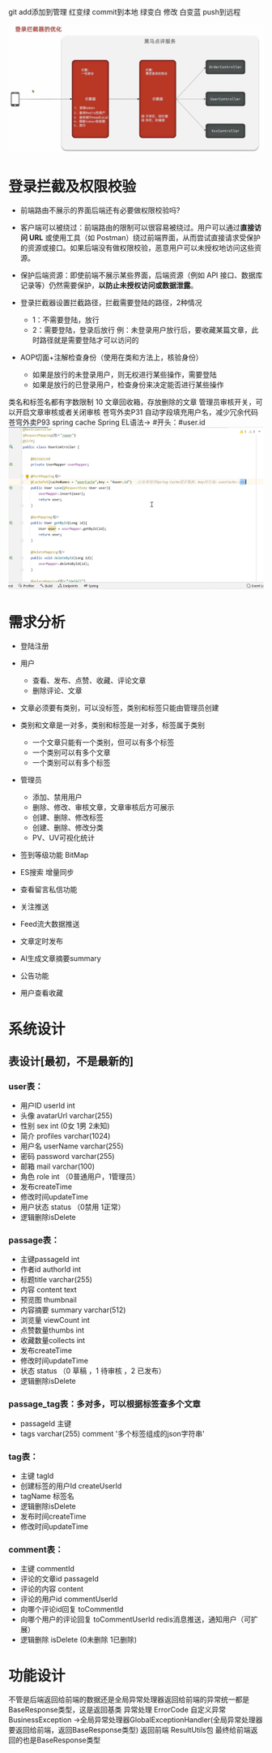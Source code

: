 git add添加到管理  红变绿
commit到本地 绿变白
修改 白变蓝
push到远程

![img.png](img.png)
# 登录拦截及权限校验
* 前端路由不展示的界面后端还有必要做权限校验吗?
* 客户端可以被绕过：前端路由的限制可以很容易被绕过。用户可以通过**直接访问 URL** 或使用工具（如 Postman）绕过前端界面，从而尝试直接请求受保护的资源或接口。如果后端没有做权限校验，恶意用户可以未授权地访问这些资源。
* 保护后端资源：即使前端不展示某些界面，后端资源（例如 API 接口、数据库记录等）仍然需要保护，**以防止未授权访问或数据泄露**。

* 登录拦截器设置拦截路径，拦截需要登陆的路径，2种情况
  * 1：不需要登陆，放行
  * 2：需要登陆，登录后放行
例：未登录用户放行后，要收藏某篇文章，此时路径就是需要登陆才可以访问的
* AOP切面+注解检查身份（使用在类和方法上，核验身份）
  * 如果是放行的未登录用户，则无权进行某些操作，需要登陆
  * 如果是放行的已登录用户，检查身份来决定能否进行某些操作


类名和标签名都有字数限制 10
文章回收箱，存放删除的文章
管理员审核开关，可以开启文章审核或者关闭审核
苍穹外卖P31 自动字段填充用户名，减少冗余代码
苍穹外卖P93  spring cache   Spring EL语法->  #开头：#user.id
![img_1.png](img_1.png)

# 需求分析
* 登陆注册
* 用户
  * 查看、发布、点赞、收藏、评论文章
  * 删除评论、文章
* 文章必须要有类别，可以没标签，类别和标签只能由管理员创建
* 类别和文章是一对多，类别和标签是一对多，标签属于类别
  * 一个文章只能有一个类别，但可以有多个标签
  * 一个类别可以有多个文章
  * 一个类别可以有多个标签
* 管理员
  * 添加、禁用用户
  * 删除、修改、审核文章，文章审核后方可展示
  * 创建、删除、修改标签
  * 创建、删除、修改分类
  * PV、UV可视化统计

* 签到等级功能 BitMap
* ES搜索 增量同步
* 查看留言私信功能
* 关注推送
* Feed流大数据推送
* 文章定时发布
* AI生成文章摘要summary
* 公告功能
* 用户查看收藏

# 系统设计
## 表设计[最初，不是最新的]
### user表：
* 用户ID userId int 
* 头像 avatarUrl   varchar(255)
* 性别  sex  int    (0女 1男  2未知)
* 简介  profiles   varchar(1024)
* 用户名  userName varchar(255)
* 密码 password  varchar(255)
* 邮箱 mail varchar(100)
* 角色  role  int （0普通用户，1管理员）
* 发布createTime
* 修改时间updateTime
* 用户状态 status （0禁用 1正常）
* 逻辑删除isDelete

### passage表：
* 主键passageId  int
* 作者id authorId  int
* 标题title varchar(255)
* 内容 content text
* 预览图  thumbnail
* 内容摘要 summary  varchar(512)
* 浏览量  viewCount  int
* 点赞数量thumbs  int
* 收藏数量collects int
* 发布createTime
* 修改时间updateTime 
* 状态  status  （0 草稿  ，1 待审核  ，2 已发布）
* 逻辑删除isDelete        

### passage_tag表：多对多，可以根据标签查多个文章
* passageId  主键
* tags  varchar(255)  comment '多个标签组成的json字符串'

### tag表：
* 主键 tagId 
* 创建标签的用户Id   createUserId
* tagName  标签名 
* 逻辑删除isDelete
* 发布时间createTime
* 修改时间updateTime 

### comment表：
* 主键  commentId
* 评论的文章id  passageId
* 评论的内容 content
* 评论的用户id   commentUserId
* 向哪个评论id回复  toCommentId
* 向哪个用户的评论回复  toCommentUserId   redis消息推送，通知用户（可扩展）
* 逻辑删除  isDelete  (0未删除   1已删除)


# 功能设计
不管是后端返回给前端的数据还是全局异常处理器返回给前端的异常统一都是BaseResponse类型，这是返回基类
异常处理  ErrorCode  自定义异常BusinessException ->全局异常处理器GlobalExceptionHandler(全局异常处理器要返回给前端，返回BaseResponse类型)
返回前端  ResultUtils包 最终给前端返回的也是BaseResponse类型